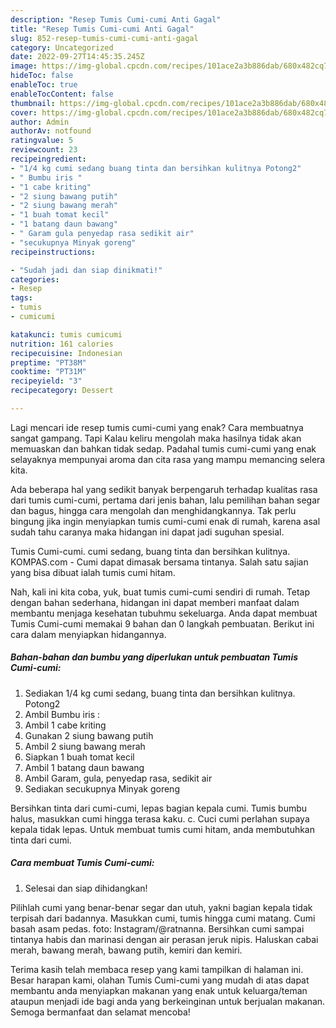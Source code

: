 ```yaml
---
description: "Resep Tumis Cumi-cumi Anti Gagal"
title: "Resep Tumis Cumi-cumi Anti Gagal"
slug: 852-resep-tumis-cumi-cumi-anti-gagal
category: Uncategorized
date: 2022-09-27T14:45:35.245Z
image: https://img-global.cpcdn.com/recipes/101ace2a3b886dab/680x482cq70/tumis-cumi-cumi-foto-resep-utama.jpg
hideToc: false
enableToc: true
enableTocContent: false
thumbnail: https://img-global.cpcdn.com/recipes/101ace2a3b886dab/680x482cq70/tumis-cumi-cumi-foto-resep-utama.jpg
cover: https://img-global.cpcdn.com/recipes/101ace2a3b886dab/680x482cq70/tumis-cumi-cumi-foto-resep-utama.jpg
author: Admin
authorAv: notfound
ratingvalue: 5
reviewcount: 23
recipeingredient:
- "1/4 kg cumi sedang buang tinta dan bersihkan kulitnya Potong2"
- " Bumbu iris "
- "1 cabe kriting"
- "2 siung bawang putih"
- "2 siung bawang merah"
- "1 buah tomat kecil"
- "1 batang daun bawang"
- " Garam gula penyedap rasa sedikit air"
- "secukupnya Minyak goreng"
recipeinstructions:

- "Sudah jadi dan siap dinikmati!"
categories:
- Resep
tags:
- tumis
- cumicumi

katakunci: tumis cumicumi 
nutrition: 161 calories
recipecuisine: Indonesian
preptime: "PT38M"
cooktime: "PT31M"
recipeyield: "3"
recipecategory: Dessert

---
```



Lagi mencari ide resep tumis cumi-cumi yang enak? Cara membuatnya sangat gampang. Tapi Kalau keliru mengolah maka hasilnya tidak akan memuaskan dan bahkan tidak sedap. Padahal tumis cumi-cumi yang enak selayaknya mempunyai aroma dan cita rasa yang mampu memancing selera kita.


Ada beberapa hal yang sedikit banyak berpengaruh terhadap kualitas rasa dari tumis cumi-cumi, pertama dari jenis bahan, lalu pemilihan bahan segar dan bagus, hingga cara mengolah dan menghidangkannya. Tak perlu bingung jika ingin menyiapkan tumis cumi-cumi enak di rumah, karena asal sudah tahu caranya maka hidangan ini dapat jadi suguhan spesial.

Tumis Cumi-cumi. cumi sedang, buang tinta dan bersihkan kulitnya. KOMPAS.com - Cumi dapat dimasak bersama tintanya. Salah satu sajian yang bisa dibuat ialah tumis cumi hitam.


Nah, kali ini kita coba, yuk, buat tumis cumi-cumi sendiri di rumah. Tetap dengan bahan sederhana, hidangan ini dapat memberi manfaat dalam membantu menjaga kesehatan tubuhmu sekeluarga. Anda dapat membuat Tumis Cumi-cumi memakai 9 bahan dan 0 langkah pembuatan. Berikut ini cara dalam menyiapkan hidangannya.

<!--inarticleads1-->

##### Bahan-bahan dan bumbu yang diperlukan untuk pembuatan Tumis Cumi-cumi:

1. Sediakan 1/4 kg cumi sedang, buang tinta dan bersihkan kulitnya. Potong2
1. Ambil  Bumbu iris :
1. Ambil 1 cabe kriting
1. Gunakan 2 siung bawang putih
1. Ambil 2 siung bawang merah
1. Siapkan 1 buah tomat kecil
1. Ambil 1 batang daun bawang
1. Ambil  Garam, gula, penyedap rasa, sedikit air
1. Sediakan secukupnya Minyak goreng


Bersihkan tinta dari cumi-cumi, lepas bagian kepala cumi. Tumis bumbu halus, masukkan cumi hingga terasa kaku. c. Cuci cumi perlahan supaya kepala tidak lepas. Untuk membuat tumis cumi hitam, anda membutuhkan tinta dari cumi. 

<!--inarticleads2-->

##### Cara membuat Tumis Cumi-cumi:


1. Selesai dan siap dihidangkan!

Pilihlah cumi yang benar-benar segar dan utuh, yakni bagian kepala tidak terpisah dari badannya. Masukkan cumi, tumis hingga cumi matang. Cumi basah asam pedas. foto: Instagram/@ratnanna. Bersihkan cumi sampai tintanya habis dan marinasi dengan air perasan jeruk nipis. Haluskan cabai merah, bawang merah, bawang putih, kemiri dan kemiri. 

Terima kasih telah membaca resep yang kami tampilkan di halaman ini. Besar harapan kami, olahan Tumis Cumi-cumi yang mudah di atas dapat membantu anda menyiapkan makanan yang enak untuk keluarga/teman ataupun menjadi ide bagi anda yang berkeinginan untuk berjualan makanan. Semoga bermanfaat dan selamat mencoba!
